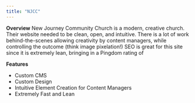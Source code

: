 ```yaml
---
title: "NJCC"
---
```


**Overview**
New Journey Community Church is a modern, creative church. Their website needed to be clean, open, and intuitive. There is a lot of work behind-the-scenes allowing creativity by content managers, while controlling the outcome (think image pixelation!) SEO is great for this site since it is extremely lean, bringing in a Pingdom rating of 

**Features**

- Custom CMS
- Custom Design
- Intuitive Element Creation for Content Managers
- Extremely Fast and Lean